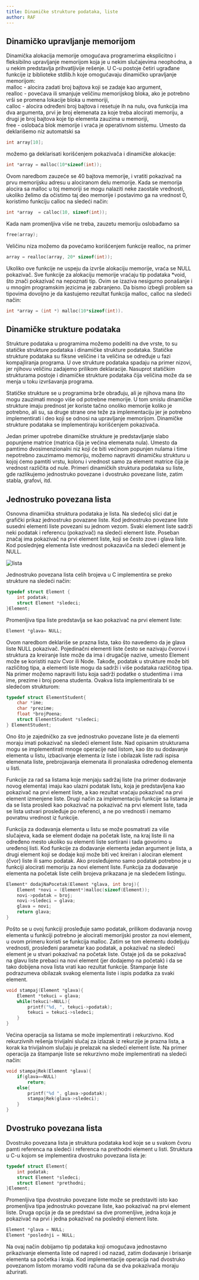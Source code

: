 ```yaml
---
title: Dinamičke strukture podataka, liste
author: RAF
---
```

## Dinamičko upravljanje memorijom
Dinamička alokacija memorije omogućava programerima eksplicitno i fleksibilno upravljanje memorijom koja je u nekim slučajevima neophodna, a u nekim predstavlja prihvatljivije rešenje. 
U C-u postoje četiri ugrađane funkcije iz biblioteke stdlib.h koje omogućavaju dinamičko upravljanje memorijom:
<br>malloc - alocira zadati broj bajtova koji se zadaje kao argument,
<br>realloc - povećava ili smanjuje veličinu memorijskog bloka, ako je potrebno vrši se promena lokacije bloka u memoriji,
<br>calloc -  alocira određeni broj bajtova i resetuje ih na nulu, ova funkcija ima dva argumenta, prvi je broj elemenata za koje treba alocirati memoriju, a drugi je broj bajtova koje tip elementa zauzima u memoriji, 
<br>free - oslobaća blok memorije i vraća je operativnom sistemu. 
Umesto da deklarišemo niz automatski sa 
```c
int array[10];
```
možemo ga deklarisati korišćenjem pokazivača i dinamičke alokacije:
```c
int *array = malloc(10*sizeof(int));
```
Ovom naredbom zauzeće se 40 bajtova memorije, i vratiti pokazivač na prvu memorijsku adresu u alociranom delu memorije. 
Kada se memorija alocira sa malloc u toj memoriji se mogu nalaziti neke zaostale vrednosti, ukoliko želimo da očistimo taj deo memorije i postavimo ga na vrednost 0, koristimo funkciju calloc na sledeći način:
```c
int *array  = calloc(10, sizeof(int));
```
Kada nam promenljiva više ne treba, zauzetu memoriju oslobađamo sa
```c
free(array);
```
Veličinu niza možemo da povećamo korišćenjem funkcije realloc, na primer
```c
array = realloc(array, 20* sizeof(int));
```
Ukoliko ove funkcije ne uspeju da izvrše alokaciju memorije, vraća se NULL pokazivač. 
Sve funkcije za alokaciju memorije vraćaju tip podataka &ast;void, što znači pokazivač na nepoznati tip. Ovim se izaziva nesigurno ponašanje i u mnogim programskim jezicima je zabranjeno. Da bismo izbegli problem sa tipovima dovoljno je da kastujemo rezultat funkcija malloc, calloc na sledeći način:
```c
int *array = (int *) malloc(10*sizeof(int)).
```
## Dinamičke strukture podataka
Strukture podataka u programima možemo podeliti na dve vrste, to su statičke strukture podataka i dinamičke strukture podataka. Statičke strukture podataka su fiksne veličine i ta veličina se određuje u fazi kompajliranja programa. U ove strukture podataka spadaju na primer nizovi, jer njihovu veličinu zadajemo prilikom deklaracije. Nasuprot statičkim strukturama postoje i dinamičke strukture podataka čija veličina može da se menja u toku izvršavanja programa. 

Statičke strukture se u programima brže obrađuju, ali je njihova mana što mogu zauzimati mnogo više od potrebne memorije. U tom smislu dinamičke strukture imaju prednost jer koriste tačno onoliko memorije koliko je potrebno, ali su, sa druge strane one teže za implementaciju jer je potrebno implementirati i deo koji se odnosi na upravljanje memorijom. Dinamičke strukture podataka se implementiraju korišćenjem pokazivača. 

Jedan primer upotrebe dinamičke strukture je predstavljanje slabo popunjene matrice (matrica čija je većina elemenata nula). Umesto da pamtimo dvosimenzionalni niz koji će biti većinom popunjen nulama i time nepotrebno zauzimamo memoriju, možemo napraviti dinamičku strukturu u kojoj ćemo pamtiti vrstu, kolonu i vrednost samo za element matrice čija je vrednost različita od nule.
Primeri dinamičkih struktura podataka su liste, gde razlikujemo jednostruko povezane i dvostruko povezane liste, zatim stabla, grafovi, itd. 

## Jednostruko povezana lista
Osnovna dinamička struktura podataka je lista. Na sledećoj slici dat je grafički prikaz jednostruko povazane liste. Kod jednostruko povezane liste susedni elementi liste povezani su jednom vezom. Svaki element liste sadrži neki podatak i referencu (pokazivač) na sledeći element liste. Poseban značaj ima pokazivač na prvi element liste, koji se često zove i glava liste. Kod poslednjeg elementa liste vrednost pokazaviča na sledeći element je NULL. 

![lista](media/nedelja_11/lista.png)

Jednostruko povezana lista celih brojeva u C implementira se preko strukture na sledeći način: 
```c
typedef struct Element {
	int podatak;
	struct Element *sledeci;
}Element;
```
Promenljiva tipa liste predstavlja se kao pokazivač na prvi element liste:
```c
Element *glava= NULL;
```
Ovom naredbom deklariše se prazna lista, tako što navedemo da je glava liste NULL pokazivač. 
Pojedinačni elementi liste često se nazivaju čvorovi i struktura za kreiranje liste može da ima i drugačije nazive, umesto Element može se koristiti naziv Cvor ili Node. Takođe, podatak u strukture može biti različitog tipa, a elementi liste mogu da sadrži i više podataka različitog tipa. Na primer možemo napraviti listu koja sadrži podatke o studentima i ima ime, prezime i broj poena studenta. Ovakva lista implementirala bi se sledećom strukturom:

```c
typedef struct ElementStudent{
	char *ime;
	char *prezime;
	float *brojPoena;
	struct ElementStudent *sledeci;
} ElementStudent;
```
Ono što je zajedničko za sve jednostruko povezane liste je da elementi moraju imati pokazivač na sledeći element liste. 
Nad opisanim strukturama mogu se implementirati mnoge operacije nad listom, kao što su dodavanje elementa u listu, izbacivanje elementa iz liste i obilazak liste radi ispisa elemenata liste, prebrojavanja elemenata ili pronalaska određenog elementa u listi.

Funkcije za rad sa listama koje menjaju sadržaj liste (na primer dodavanje novog elementa) imaju kao ulazni podatak listu, koja je predstavljena kao pokazivač na prvi element liste, a kao rezultat vraćaju pokazivač na prvi element izmenjene liste. Drugi način za implementaciju funkcije sa listama je da se lista prosledi kao pokazivač na pokazivač na prvi element liste, tada se lista ustvari prosleđuje po referenci, a ne po vrednosti i nemamo povratnu vrednost iz funkcije.  

Funkcija za dodavanja elementa u listu se može posmatrati za više slučajeva, kada se element dodaje na početak liste, na kraj liste ili na određeno mesto ukoliko su elementi liste sortirani i tada govorimo u uređenoj listi. Kod funkcije za dodavanje elementa jedan argument je lista, a drugi element koji se dodaje koji može biti već kreiran i alociran element (čvor) liste ili samo podatak. Ako prosleđujemo samo podatak potrebno je u funkciji alocirati memoriju za novi element liste. 
Funkcija za dodavanje elementa na početak liste celih brojeva prikazana je na sledećem listingu. 
```c
Element* dodajNaPocetak(Element *glava, int broj){
    Element *novi = (Element*)malloc(sizeof(Element));
    novi->podatak = broj;
    novi->sledeci = glava;
    glava = novi;
    return glava;
}
```
Pošto se u ovoj funkciji prosleđuje samo podatak, prilikom dodavanja novog elementa u funkciji potrebno je alocirati memorijski prostor za novi element, u ovom primeru koristi se funkcija malloc. Zatim se tom elementu dodeljuju vrednosti, prosleđeni parametar kao podatak, a pokazivač na sledeći element je u stvari pokazivač na početak liste. Ostaje još da se pokazivač na glavu liste prebaci na novi element (jer dodajemo na početak) i da se tako dobijena nova lista vrati kao rezultat funkcije. 
Štampanje liste podrazumeva obilazak svakog elementa liste i ispis podatka za svaki element.
```c
void stampaj(Element *glava){
    Element *tekuci = glava;
    while(tekuci!=NULL){
        printf("%d, ", tekuci->podatak);
        tekuci = tekuci->sledeci;
    }
}
```
Većina operacija sa listama se može implementirati i rekurzivno. Kod rekurzivnih rešenja trivijalni slučaj za izlazak iz rekurzije je prazna lista, a korak ka trivijalnom slučaju je prelazak na sledeći element liste. Na primer operacija za štampanje liste se rekurzivno može implementirati na sledeći način:
```c
void stampajRek(Element *glava){
    if(glava==NULL)
        return;
    else{
        printf("%d ", glava->podatak);
        stampajRek(glava->sledeci);
    }
}
```
## Dvostruko povezana lista
Dvostruko povezana lista je struktura podataka kod koje se u svakom čvoru pamti referenca na sledeći i referenca na prethodni element u listi. 
Struktura u C-u kojom se implementira dvostruko povezana lista je:
```c
typedef struct Element{
	int podatak;
	struct Element *sledeci;
	struct Element *prethodni;
}Element;
```
Promenljiva tipa dvostruko povezane liste može se predstaviti isto kao promenljiva tipa jednostruko povezane liste, kao pokazivač na prvi element liste. Druga opcija je da se predstavi sa dve promenljive, jedna koja je pokazivač na prvi i jedna pokazivač na poslednji element liste.
```c
Element *glava = NULL;
Element *poslednji = NULL;
```
Na ovaj način dobijamo tip podataka koji omogućava jednostavno prikazivanje elementa liste od napred i od nazad, zatim dodavanje i brisanje elementa sa početka i kraja. Kod implementacije operacija nad dvostruko povezanom listom moramo voditi računa da se dva pokazivača moraju ažurirati. 








